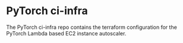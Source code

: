 # PyTorch ci-infra

The PyTorch ci-infra repo contains the terraform configuration for the PyTorch Lambda based EC2 instance autoscaler. 
